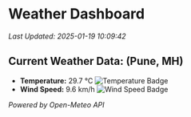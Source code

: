 
# Weather Dashboard

_Last Updated: 2025-01-19 10:09:42_

## Current Weather Data: (Pune, MH)
- **Temperature:** 29.7 °C ![Temperature Badge](https://img.shields.io/badge/Temperature-Medium%20Temp-green)
- **Wind Speed:** 9.6 km/h ![Wind Speed Badge](https://img.shields.io/badge/Wind%20Speed-Low%20Wind-blue)

*Powered by Open-Meteo API*
